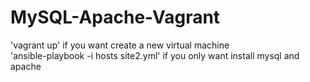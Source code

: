 # MySQL-Apache-Vagrant

'vagrant up' if you want create a new virtual machine
<br>
'ansible-playbook -i hosts site2.yml' if you only want install mysql and apache
